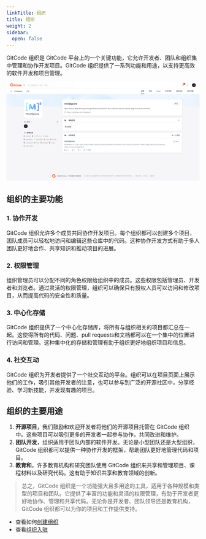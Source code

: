 ```yaml
---
linkTitle: 组织
title: 组织
weight: 2
sidebar:
  open: false
---
```



GitCode 组织是 GitCode 平台上的一个关键功能，它允许开发者、团队和组织集中管理和协作开发项目。GitCode 组织提供了一系列功能和用途，以支持更高效的软件开发和项目管理。

![组织首页](../images/组织首页.png)

## 组织的主要功能

### 1. 协作开发

GitCode 组织允许多个成员共同协作开发项目。每个组织都可以创建多个项目，团队成员可以轻松地访问和编辑这些仓库中的代码。这种协作开发方式有助于多人团队更好地合作、共享知识和推动项目的进展。

### 2. 权限管理

组织管理员可以分配不同的角色权限给组织中的成员。这些权限包括管理员、开发者和浏览者。通过灵活的权限管理，组织可以确保只有授权人员可以访问和修改项目，从而提高代码的安全性和质量。

### 3. 中心化存储

GitCode 组织提供了一个中心化存储库，将所有与组织相关的项目都汇总在一起。这使得所有的代码、问题、pull requests和文档都可以在一个集中的位置进行访问和管理。这种集中化的存储和管理有助于组织更好地组织项目和信息。

### 4. 社交互动

GitCode 组织为开发者提供了一个社交互动的平台。组织可以在项目页面上展示他们的工作，吸引其他开发者的注意，也可以参与到广泛的开源社区中，分享经验、学习新技能，并发现有趣的项目。

## 组织的主要用途

1. **开源项目**，我们鼓励和欢迎开发者将他们的开源项目托管在 GitCode 组织中。这些项目可以吸引更多的开发者一起参与协作，共同改进和维护。
2. **团队开发**，组织适用于团队内部的软件开发。无论是小型团队还是大型组织，GitCode 组织都可以提供一种协作开发的框架，帮助团队更好地管理代码和项目。
3. **教育和**，许多教育机构和研究团队使用 GitCode 组织来共享和管理项目、课程材料以及研究代码。这有助于知识共享和教育领域的创新。

> 总之，GitCode 组织是一个功能强大且多用途的工具，适用于各种规模和类型的项目和团队。它提供了丰富的功能和灵活的权限管理，有助于开发者更好地协作、管理和共享代码。无论你是开发者、团队领导还是教育机构，GitCode 组织都可以为你的项目和工作提供支持。

- 查看如何[创建组织](new-org)
- 查看[组织入驻](settle)